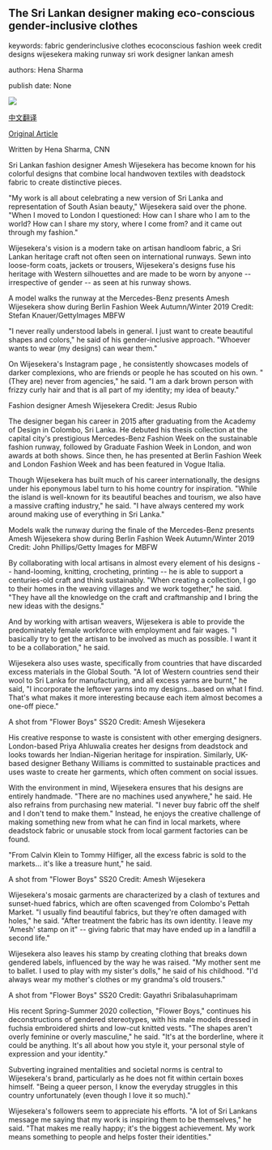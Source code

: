 ## The Sri Lankan designer making eco-conscious gender-inclusive clothes

keywords: fabric genderinclusive clothes ecoconscious fashion week credit designs wijesekera making runway sri work designer lankan amesh

authors: Hena Sharma

publish date: None

![](https://cdn.cnn.com/cnnnext/dam/assets/200713111154-02-amesh-wijesekera-super-tease.jpg)

[中文翻译](The%20Sri%20Lankan%20designer%20making%20eco-conscious%20gender-inclusive%20clothes_zh.md)

[Original Article](https://edition.cnn.com/style/article/amesh-wijesekera-style-sept/index.html)

Written by Hena Sharma, CNN

Sri Lankan fashion designer Amesh Wijesekera has become known for his colorful designs that combine local handwoven textiles with deadstock fabric to create distinctive pieces.

"My work is all about celebrating a new version of Sri Lanka and representation of South Asian beauty," Wijesekera said over the phone. "When I moved to London I questioned: How can I share who I am to the world? How can I share my story, where I come from? and it came out through my fashion."

Wijesekera's vision is a modern take on artisan handloom fabric, a Sri Lankan heritage craft not often seen on international runways. Sewn into loose-form coats, jackets or trousers, Wijesekera's designs fuse his heritage with Western silhouettes and are made to be worn by anyone -- irrespective of gender -- as seen at his runway shows.

A model walks the runway at the Mercedes-Benz presents Amesh Wijesekera show during Berlin Fashion Week Autumn/Winter 2019 Credit: Stefan Knauer/GettyImages MBFW

"I never really understood labels in general. I just want to create beautiful shapes and colors," he said of his gender-inclusive approach. "Whoever wants to wear (my designs) can wear them."

On Wijesekera's Instagram page , he consistently showcases models of darker complexions, who are friends or people he has scouted on his own. "(They are) never from agencies," he said. "I am a dark brown person with frizzy curly hair and that is all part of my identity; my idea of beauty."

Fashion designer Amesh Wijesekera Credit: Jesus Rubio

The designer began his career in 2015 after graduating from the Academy of Design in Colombo, Sri Lanka. He debuted his thesis collection at the capital city's prestigious Mercedes-Benz Fashion Week on the sustainable fashion runway, followed by Graduate Fashion Week in London, and won awards at both shows. Since then, he has presented at Berlin Fashion Week and London Fashion Week and has been featured in Vogue Italia.

Though Wijesekera has built much of his career internationally, the designs under his eponymous label turn to his home country for inspiration. "While the island is well-known for its beautiful beaches and tourism, we also have a massive crafting industry," he said. "I have always centered my work around making use of everything in Sri Lanka."

Models walk the runway during the finale of the Mercedes-Benz presents Amesh Wijesekera show during Berlin Fashion Week Autumn/Winter 2019 Credit: John Phillips/Getty Images for MBFW

By collaborating with local artisans in almost every element of his designs -- hand-looming, knitting, crocheting, printing -- he is able to support a centuries-old craft and think sustainably. "When creating a collection, I go to their homes in the weaving villages and we work together," he said. "They have all the knowledge on the craft and craftmanship and I bring the new ideas with the designs."

And by working with artisan weavers, Wijesekera is able to provide the predominately female workforce with employment and fair wages. "I basically try to get the artisan to be involved as much as possible. I want it to be a collaboration," he said.

Wijesekera also uses waste, specifically from countries that have discarded excess materials in the Global South. "A lot of Western countries send their wool to Sri Lanka for manufacturing, and all excess yarns are burnt," he said, "I incorporate the leftover yarns into my designs...based on what I find. That's what makes it more interesting because each item almost becomes a one-off piece."

A shot from "Flower Boys" SS20 Credit: Amesh Wijesekera

His creative response to waste is consistent with other emerging designers. London-based Priya Ahluwalia creates her designs from deadstock and looks towards her Indian-Nigerian heritage for inspiration. Similarly, UK-based designer Bethany Williams is committed to sustainable practices and uses waste to create her garments, which often comment on social issues.

With the environment in mind, Wijesekera ensures that his designs are entirely handmade. "There are no machines used anywhere," he said. He also refrains from purchasing new material. "I never buy fabric off the shelf and I don't tend to make them." Instead, he enjoys the creative challenge of making something new from what he can find in local markets, where deadstock fabric or unusable stock from local garment factories can be found.

"From Calvin Klein to Tommy Hilfiger, all the excess fabric is sold to the markets... it's like a treasure hunt," he said.

A shot from "Flower Boys" SS20 Credit: Amesh Wijesekera

Wijesekera's mosaic garments are characterized by a clash of textures and sunset-hued fabrics, which are often scavenged from Colombo's Pettah Market. "I usually find beautiful fabrics, but they're often damaged with holes," he said. "After treatment the fabric has its own identity. I leave my 'Amesh' stamp on it" -- giving fabric that may have ended up in a landfill a second life."

Wijesekera also leaves his stamp by creating clothing that breaks down gendered labels, influenced by the way he was raised. "My mother sent me to ballet. I used to play with my sister's dolls," he said of his childhood. "I'd always wear my mother's clothes or my grandma's old trousers."

A shot from "Flower Boys" SS20 Credit: Gayathri Sribalasuhaprimam

His recent Spring-Summer 2020 collection, "Flower Boys," continues his deconstructions of gendered stereotypes, with his male models dressed in fuchsia embroidered shirts and low-cut knitted vests. "The shapes aren't overly feminine or overly masculine," he said. "It's at the borderline, where it could be anything. It's all about how you style it, your personal style of expression and your identity."

Subverting ingrained mentalities and societal norms is central to Wijesekera's brand, particularly as he does not fit within certain boxes himself. "Being a queer person, I know the everyday struggles in this country unfortunately (even though I love it so much)."

Wijesekera's followers seem to appreciate his efforts. "A lot of Sri Lankans message me saying that my work is inspiring them to be themselves," he said. "That makes me really happy; it's the biggest achievement. My work means something to people and helps foster their identities."